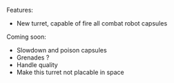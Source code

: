 Features:
- New turret, capable of fire all combat robot capsules

Coming soon:
- Slowdown and poison capsules
- Grenades ?
- Handle quality
- Make this turret not placable in space
